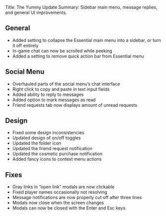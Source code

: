 Title: The Yummy Update
Summary: Sidebar main menu, message replies, and general UI improvements.

## General
- Added setting to collapse the Essential main menu into a sidebar, or turn it off entirely
- In-game chat can now be scrolled while peeking
- Added a setting to remove quick action bar from Essential menu

## Social Menu
- Overhauled parts of the social menu’s chat interface
- Right click to copy and paste in text input fields
- Added ability to reply to messages
- Added option to mark messages as read
- Friend requests tab now displays amount of unread requests

## Design
- Fixed some design inconsistencies
- Updated design of on/off toggles
- Updated the folder icon
- Updated the friend request notification
- Updated the cosmetic purchase notification
- Added fancy icons to context menu actions

## Fixes
- Gray links in “open link” modals are now clickable
- Fixed player names occasionally not resolving
- Message notifications are now properly cut off after three lines
- Modals now close when the screen changes
- Modals can now be closed with the Enter and Esc keys
